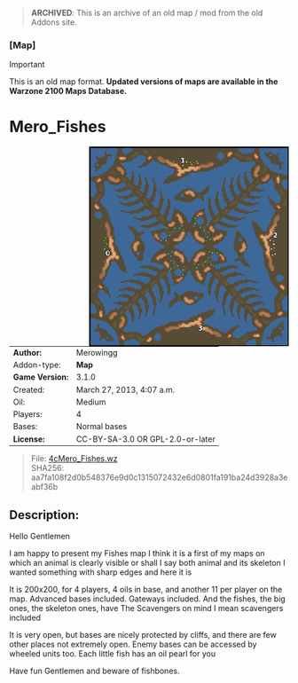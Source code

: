 > **ARCHIVED**: This is an archive of an old map / mod from the old Addons site.

### [Map]

> [!IMPORTANT]
> This is an old map format. **Updated versions of maps are available in the Warzone 2100 Maps Database.**

# Mero_Fishes

<img src="./preview.jpg" align="right" />

| | |
| - | - |
| __Author:__ | Merowingg |
| Addon-type: | __Map__ |
| __Game Version:__ | 3.1.0 |
| Created: | March 27, 2013, 4:07 a.m. |
| Oil: | Medium |
| Players: | 4 |
| Bases: | Normal bases |
| __License:__ | CC-BY-SA-3.0 OR GPL-2.0-or-later |

> File: [4cMero_Fishes.wz](https://github.com/Warzone2100/old-addons-site/raw/main/assets/65/4cMero_Fishes.wz)  
> SHA256: aa7fa108f2d0b548376e9d0c1315072432e6d0801fa191ba24d3928a3eabf36b

## Description:

Hello Gentlemen  

I am happy to present my Fishes map  I think it is a first of my maps on which an animal is clearly visible  or shall I say both animal and its skeleton  I wanted something with sharp edges and here it is  

It is 200x200, for 4 players, 4 oils in base, and another 11 per player on the map. Advanced bases included. Gateways included. And the fishes, the big ones, the skeleton ones, have The Scavengers on mind  I mean scavengers included  

It is very open, but bases are nicely protected by cliffs, and there are few other places not extremely open. Enemy bases can be accessed by wheeled units too. Each little fish has an oil pearl for you  

Have fun Gentlemen  and beware of fishbones.



